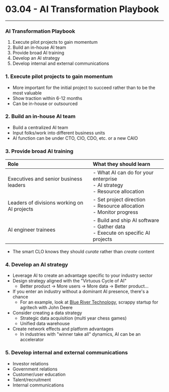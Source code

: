 # 03.04 - AI Transformation Playbook

---

### AI Transformation Playbook
1. Execute pilot projects to gain momentum
2. Build an in-house AI team
3. Provide broad AI training
4. Develop an AI strategy
5. Develop internal and external communications

### 1. Execute pilot projects to gain momentum
- More important for the initial project to succeed rather than to be the most valuable
- Show traction within 6-12 months
- Can be in-house or outsourced

### 2. Build an in-house AI team
- Build a centralized AI team
- Input folks/work into different business units
- AI function can be under CTO, CIO, CDO, etc. or a new CAIO

### 3. Provide broad AI training
| Role | What they should learn 
|:---------|:---------
| Executives and senior business leaders|- What AI can do for your enterprise<br>- AI strategy<br>- Resource allocation
| Leaders of divisions working on AI projects|- Set project direction<br>- Resource allocation<br>- Monitor progress
| AI engineer trainees|- Build and ship AI software<br>- Gather data<br>- Execute on specific AI projects

- The smart CLO knows they should *curate* rather than *create* content

### 4. Develop an AI strategy
- Leverage AI to create an advantage specific to your industry sector
- Design strategy aligned with the "Virtuous Cycle of AI"
    - Better product -> More users -> More data -> Better product...
- If you enter an industry without a dominant AI presence, there's a chance
    - For an example, look at [Blue River Technology](https://bluerivertechnology.com/our-mission/), scrappy startup for agritech with John Deere
- Consider creating a data strategy
    - Strategic data acquisition (multi year chess games)
    - Unified data warehouse
- Create network effects and platform advantages
    - In industries with "winner take all" dynamics, AI can be an accelerator

### 5. Develop internal and external communications
- Investor relations
- Government relations
- Customer/user education
- Talent/recruitment
- Internal communications